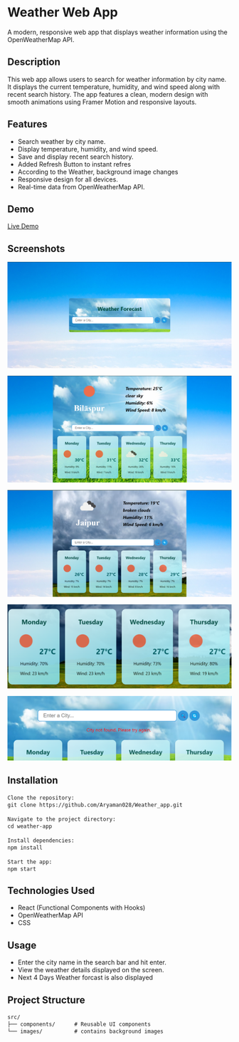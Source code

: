 # Weather Web App
A modern, responsive web app that displays weather information using the OpenWeatherMap API.

## Description
This web app allows users to search for weather information by city name. It displays the current temperature, humidity, and wind speed along with recent search history. The app features a clean, modern design with smooth animations using Framer Motion and responsive layouts.

## Features
- Search weather by city name.
- Display temperature, humidity, and wind speed.
- Save and display recent search history.
- Added Refresh Button to instant refres
- According to the Weather, background image changes 
- Responsive design for all devices.
- Real-time data from OpenWeatherMap API.

## Demo
[Live Demo](https://your-live-app-link.com)

## Screenshots
![Search UI](screenshots/5.png)

![Main UI](screenshots/3.png)

![Main UI1](screenshots/4.png)

![Next 4 Forcast](screenshots/1.png)

![Error Msg](screenshots/2.png)




## Installation
```
Clone the repository:
git clone https://github.com/Aryaman028/Weather_app.git

Navigate to the project directory:
cd weather-app

Install dependencies:
npm install

Start the app:
npm start
```

## Technologies Used
- React (Functional Components with Hooks)
- OpenWeatherMap API
- CSS


## Usage
- Enter the city name in the search bar and hit enter.
- View the weather details displayed on the screen.
- Next 4 Days Weather forcast is also displayed

## Project Structure
```
src/
├── components/      # Reusable UI components
└── images/          # contains background images
```

